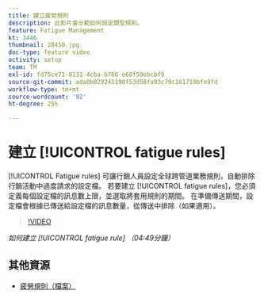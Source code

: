 ```yaml
---
title: 建立疲勞規則
description: 此影片會示範如何設定類型規則。
feature: Fatigue Management
kt: 3446
thumbnail: 28450.jpg
doc-type: feature video
activity: setup
team: TM
exl-id: fd75ce71-8131-4cba-b766-e68f59ebcbf9
source-git-commit: ada0b029245190f53d58fa93c79c161719bfe9fd
workflow-type: tm+mt
source-wordcount: '92'
ht-degree: 25%

---
```


# 建立 [!UICONTROL fatigue rules]

[!UICONTROL Fatigue rules] 可讓行銷人員設定全球跨管道業務規則，自動排除行銷活動中過度請求的設定檔。
若要建立 [!UICONTROL fatigue rules]，您必須定義每個設定檔的訊息數上限，並選取將套用規則的期間。 在準備傳送期間，設定檔會根據已傳送給設定檔的訊息數量，從傳送中排除（如果適用）。

>[!VIDEO](https://video.tv.adobe.com/v/28450?quality=12)

*如何建立 [!UICONTROL fatigue rule] （04:49分鐘）*

## 其他資源

* [疲勞規則（檔案）](https://experienceleague.adobe.com/docs/campaign-standard/using/testing-and-sending/working-with-typology-rules/fatigue-rules.html)
